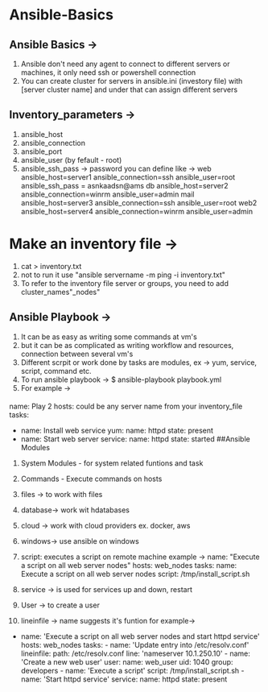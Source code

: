 # Ansible-Basics

## Ansible Basics ->
1) Ansible don't need any agent to connect to different servers or machines, it only need ssh or powershell connection
2) You can create cluster for servers in ansible.ini (investory file) with [server cluster name] and under that can assign different servers


## Inventory_parameters ->
1) ansible_host
2) ansible_connection
3) ansible_port
4) ansible_user (by fefault - root)
5) ansible_ssh_pass -> password
    you can define like ->
    web   ansible_host=server1  ansible_connection=ssh    ansible_user=root   ansible_ssh_pass = asnkaadsn@ams
    db    ansible_host=server2  ansible_connection=winrm  ansible_user=admin
    mail  ansible_host=server3  ansible_connection=ssh    ansible_user=root
    web2  ansible_host=server4  ansible_connection=winrm  ansible_user=admin

# Make an inventory file ->
1) cat > inventory.txt
2) not to run it use "ansible servername -m ping -i inventory.txt"
3) To refer to the inventory file server or groups, you need to add cluster_names"_nodes"

## Ansible Playbook ->
1) It can be as easy as writing some commands at vm's
2) but it can be as complicated as writing workflow and resources, connection between several vm's
3) Different scrpit or work done by tasks are modules, ex -> yum, service, script, command etc.
4) To run ansible playbook -> $ ansible-playbook playbook.yml 
5) For example -> 
####
name: Play 2
hosts: could be any server name from your inventory_file
tasks:
  - name: Install web service
    yum:
      name: httpd
      state: present
  - name: Start web server
    service:
      name: httpd
      state: started
##Ansible Modules
1) System Modules - for system related funtions and task
2) Commands - Execute commands on hosts
3) files -> to work with files
4) database-> work wit hdatabases
5) cloud -> work with cloud providers ex. docker, aws
6) windows-> use ansible on windows
7) script: executes a script on remote machine
example -> 
    name: "Execute a script on all web server nodes"
    hosts: web_nodes
    tasks:
        name: Execute a script on all web server nodes
        script: /tmp/install_script.sh

8) service -> is used for services up and down, restart
9) User -> to create a user
10) lineinfile -> name suggests it's funtion
for example->
-
    name: 'Execute a script on all web server nodes and start httpd service'
    hosts: web_nodes
    tasks:
        -
            name: 'Update entry into /etc/resolv.conf'
            lineinfile:
                path: /etc/resolv.conf
                line: 'nameserver 10.1.250.10'
        -
            name: 'Create a new web user'
            user:
                name: web_user
                uid: 1040
                group: developers
        -
            name: 'Execute a script'
            script: /tmp/install_script.sh
        -
            name: 'Start httpd service'
            service:
                name: httpd
                state: present
